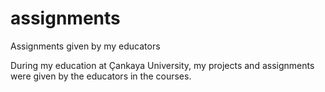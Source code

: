 # assignments
Assignments given by my educators

During my education at Çankaya University, my projects and assignments were given by the educators in the courses.
